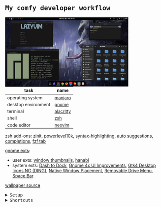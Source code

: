 ## <samp><b>My comfy developer workflow </b></samp>

<img src="./assets/preview.png" alt="Preview" align="left" width=400>

| task                | name                                                    |
| ------------------- | ------------------------------------------------------- |
| operating system    | [manjaro](https://manjaro.org/)                         |
| desktop environment | [gnome](https://help.gnome.org/)                        |
| terminal            | [alacritty](https://wiki.archlinux.org/title/Alacritty) |
| shell               | [zsh](https://wiki.archlinux.org/title/Zsh)             |
| code editor         | [neovim](https://github.com/neovim/neovim)              |

zsh add-ons: [zinit](https://github.com/zdharma-continuum/zinit), [powerlevel10k](https://github.com/romkatv/powerlevel10k), [syntax-highlighting](https://github.com/zsh-users/zsh-syntax-highlighting/tree/master), [auto suggestions](https://github.com/zsh-users/zsh-autosuggestions), [completions](https://github.com/zsh-users/zsh-completions), [fzf tab](https://github.com/Aloxaf/fzf-tab)

[gnome exts](https://extensions.gnome.org/):

- user exts: [window thumbnails](https://extensions.gnome.org/extension/6816/wtmb-window-thumbnails), [hanabi](https://github.com/jeffshee/gnome-ext-hanabi)
- system exts: [Dash to Dock](https://micheleg.github.io/dash-to-dock/), [Gnome 4x UI Improvements](https://github.com/axxapy/gnome-ui-tune?tab=readme-ov-file), [Gtk4 Desktop Icons NG (DING)](https://gitlab.com/smedius/desktop-icons-ng), [Native Window Placement](https://gitlab.gnome.org/GNOME/gnome-shell-extensions), [Removable Drive Menu](https://gitlab.gnome.org/GNOME/gnome-shell-extensions), [Space Bar](https://github.com/christopher-l/space-bar)

[wallpaper source](https://www.artstation.com/artwork/6gPox)

<details close>
<summary><samp>Setup</samp></summary><br>

1. Install packages

Arch:

```bash
sudo pacman -S git alacritty zsh stow neovim eza bat fzf fd ripgrep zoxide
```

Ubuntu:

```bash
sudo apt install git alacritty zsh stow neovim eza bat fzf fd-find ripgrep zoxide
```

2. Optional: Backup directories that will be changed (if you want to stow all dotfiles)

```bash
cd $HOME
mkdir -p .backup_config/.config
mv .zshrc .backup_config/
mv .p10k.zsh .backup_config/
mv .tmux.conf .backup_config/
mv .config/alacritty.toml .backup_config/.config/
mv .config/alacritty .backup_config/.config/
mv .config/nvim .backup_config/.config/
```

3. Clone this dotfiles repo and [stow](https://github.com/aspiers/stow) them

```sh
cd $HOME
git clone https://github.com/maxelonej/dotfiles.git
cd dotfiles
stow .
```

4. To make zsh plugins work, need to install zinit:

```sh
cd $HOME
bash -c "$(curl --fail --show-error --silent --location https://raw.githubusercontent.com/zdharma-continuum/zinit/HEAD/scripts/install.sh)"
```

5. After installing and reloading the shell, compile zinit via:

```sh
zinit self-update
```

6. To make tmux plugins work, need to install tpm and run installer:

```sh
git clone https://github.com/tmux-plugins/tpm ~/.tmux/plugins/tpm
cd ~/.tmux/plugins/tpm/scripts/
./install_plugins.sh
```

</details>

<details close><summary><samp>Shortcuts</samp></summary><br>
<details close><summary><samp>Gnome</samp></summary><br> </details>
<details close><summary><samp>Tmux</samp></summary><br> </details>
<details close><summary><samp>Neovim</samp></summary><br> </details>
</details>
